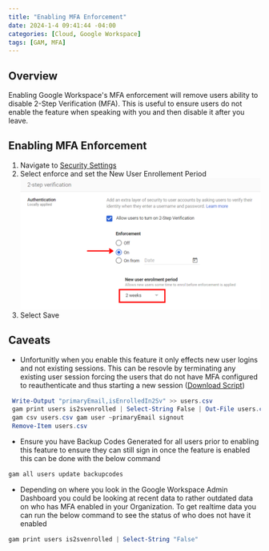 ```yaml
---
title: "Enabling MFA Enforcement"
date: 2024-1-4 09:41:44 -04:00
categories: [Cloud, Google Workspace]
tags: [GAM, MFA]
---
```


## Overview
Enabling Google Workspace's MFA enforcement will remove users ability to disable 2-Step Verification (MFA). This is useful to ensure users do not enable the feature when speaking with you and then disable it after you leave.

## Enabling MFA Enforcement
1. Navigate to [Security Settings](https://admin.google.com/ac/security/2sv?journey=32)
2. Select enforce and set the New User Enrollement Period
![Image1](/assets/2024/MFA-Enforcement/image1.png)
3. Select Save

## Caveats
* Unfortunitly when you enable this feature it only effects new user logins and not existing sessions. This can be resovle by terminating any existing user session forcing the users that do not have MFA configured to reauthenticate and thus starting a new session ([Download Script](https://www.ryanvanmassenhoven.com/assets/2024/MFA-Enforcement/lockout.ps1))
```powershell
 Write-Output "primaryEmail,isEnrolledIn2Sv" >> users.csv
 gam print users is2svenrolled | Select-String False | Out-File users.csv -Append
 gam csv users.csv gam user ~primaryEmail signout
 Remove-Item users.csv
```
* Ensure you have Backup Codes Generated for all users prior to enabling this feature to ensure they can still sign in once the feature is enabled this can be done with the below command
```powershell
gam all users update backupcodes
```
* Depending on where you look in the Google Workspace Admin Dashboard you could be looking at recent data to rather outdated data on who has MFA enabled in your Organization. To get realtime data you can run the below command to see the status of who does not have it enabled
```powershell
gam print users is2svenrolled | Select-String "False"
```

